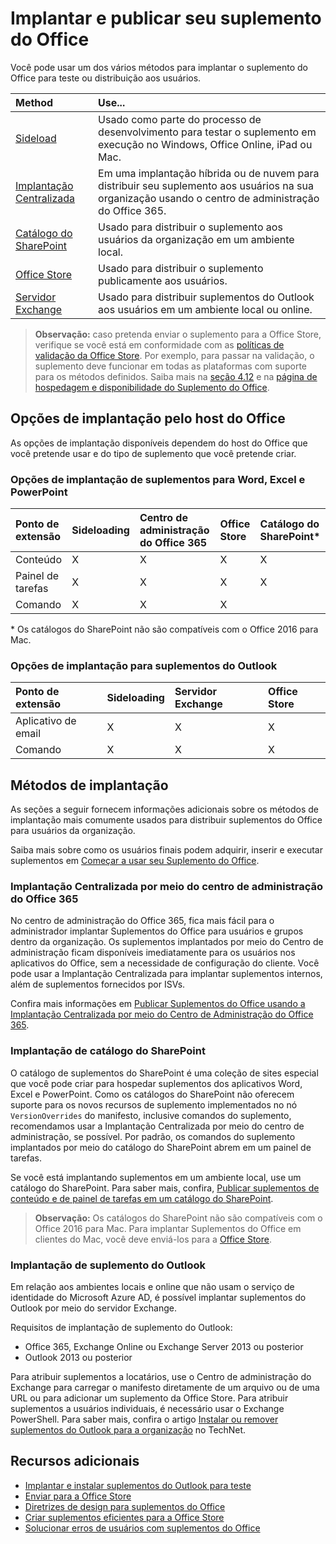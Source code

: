 # <a name="deploy-and-publish-your-office-add-in"></a>Implantar e publicar seu suplemento do Office

Você pode usar um dos vários métodos para implantar o suplemento do Office para teste ou distribuição aos usuários.

|**Method**|**Use...**|
|:---------|:------------|
|[Sideload](../testing/create-a-network-shared-folder-catalog-for-task-pane-and-content-add-ins.md)|Usado como parte do processo de desenvolvimento para testar o suplemento em execução no Windows, Office Online, iPad ou Mac.|
|[Implantação Centralizada](centralized-deployment.md)|Em uma implantação híbrida ou de nuvem para distribuir seu suplemento aos usuários na sua organização usando o centro de administração do Office 365.|
|[Catálogo do SharePoint](publish-task-pane-and-content-add-ins-to-an-add-in-catalog.md)|Usado para distribuir o suplemento aos usuários da organização em um ambiente local.|
|[Office Store](https://dev.office.com/officestore/docs/submit-to-the-office-store)|Usado para distribuir o suplemento publicamente aos usuários.|
|[Servidor Exchange](#outlook-add-in-deployment)|Usado para distribuir suplementos do Outlook aos usuários em um ambiente local ou online.|

>**Observação:** caso pretenda enviar o suplemento para a Office Store, verifique se você está em conformidade com as [políticas de validação da Office Store](https://msdn.microsoft.com/pt-BR/library/jj220035.aspx). Por exemplo, para passar na validação, o suplemento deve funcionar em todas as plataformas com suporte para os métodos definidos. Saiba mais na [seção 4.12](https://dev.office.com/officestore/docs/validation-policies#4-apps-and-add-ins-behave-predictably) e na [página de hospedagem e disponibilidade do Suplemento do Office](https://dev.office.com/add-in-availability).

## <a name="deployment-options-by-office-host"></a>Opções de implantação pelo host do Office

As opções de implantação disponíveis dependem do host do Office que você pretende usar e do tipo de suplemento que você pretende criar.

### <a name="deployment-options-for-word-excel-and-powerpoint-add-ins"></a>Opções de implantação de suplementos para Word, Excel e PowerPoint

| Ponto de extensão | Sideloading | Centro de administração do Office 365 |Office Store| Catálogo do SharePoint*  |
|:----------------|:------------|:-------------------|:--------------------------------|:-------------|
| Conteúdo         | X           | X                  | X                               | X|
| Painel de tarefas       | X           | X                  | X                               | X|
| Comando         | X           | X                  | X                               |  |

&#42; Os catálogos do SharePoint não são compatíveis com o Office 2016 para Mac.

### <a name="deployment-options-for-outlook-add-ins"></a>Opções de implantação para suplementos do Outlook

| Ponto de extensão | Sideloading | Servidor Exchange | Office Store |
|:---------|:------------|:----------------|:-------------|
| Aplicativo de email | X           | X               | X            |
| Comando  | X           | X               | X            |

## <a name="deployment-methods"></a>Métodos de implantação

As seções a seguir fornecem informações adicionais sobre os métodos de implantação mais comumente usados para distribuir suplementos do Office para usuários da organização.

Saiba mais sobre como os usuários finais podem adquirir, inserir e executar suplementos em [Começar a usar seu Suplemento do Office](https://support.office.com/en-ie/article/Start-using-your-Office-Add-in-82e665c4-6700-4b56-a3f3-ef5441996862?ui=en-US&rs=en-IE&ad=IE).

### <a name="centralized-deployment-via-the-office-365-admin-center"></a>Implantação Centralizada por meio do centro de administração do Office 365 

No centro de administração do Office 365, fica mais fácil para o administrador implantar Suplementos do Office para usuários e grupos dentro da organização. Os suplementos implantados por meio do Centro de administração ficam disponíveis imediatamente para os usuários nos aplicativos do Office, sem a necessidade de configuração do cliente. Você pode usar a Implantação Centralizada para implantar suplementos internos, além de suplementos fornecidos por ISVs.

Confira mais informações em [Publicar Suplementos do Office usando a Implantação Centralizada por meio do Centro de Administração do Office 365](centralized-deployment.md).

### <a name="sharepoint-catalog-deployment"></a>Implantação de catálogo do SharePoint

O catálogo de suplementos do SharePoint é uma coleção de sites especial que você pode criar para hospedar suplementos dos aplicativos Word, Excel e PowerPoint. Como os catálogos do SharePoint não oferecem suporte para os novos recursos de suplemento implementados no nó `VersionOverrides` do manifesto, inclusive comandos do suplemento, recomendamos usar a Implantação Centralizada por meio do centro de administração, se possível. Por padrão, os comandos do suplemento implantados por meio do catálogo do SharePoint abrem em um painel de tarefas.

Se você está implantando suplementos em um ambiente local, use um catálogo do SharePoint. Para saber mais, confira, [Publicar suplementos de conteúdo e de painel de tarefas em um catálogo do SharePoint](publish-task-pane-and-content-add-ins-to-an-add-in-catalog.md).

>**Observação:** Os catálogos do SharePoint não são compatíveis com o Office 2016 para Mac. Para implantar Suplementos do Office em clientes do Mac, você deve enviá-los para a [Office Store]. 

### <a name="outlook-add-in-deployment"></a>Implantação de suplemento do Outlook

Em relação aos ambientes locais e online que não usam o serviço de identidade do Microsoft Azure AD, é possível implantar suplementos do Outlook por meio do servidor Exchange. 

Requisitos de implantação de suplemento do Outlook:

- Office 365, Exchange Online ou Exchange Server 2013 ou posterior
- Outlook 2013 ou posterior

Para atribuir suplementos a locatários, use o Centro de administração do Exchange para carregar o manifesto diretamente de um arquivo ou de uma URL ou para adicionar um suplemento da Office Store. Para atribuir suplementos a usuários individuais, é necessário usar o Exchange PowerShell. Para saber mais, confira o artigo [Instalar ou remover suplementos do Outlook para a organização](https://technet.microsoft.com/en-us/library/jj943752(v=exchg.150).aspx) no TechNet.

## <a name="additional-resources"></a>Recursos adicionais

- [Implantar e instalar suplementos do Outlook para teste](../outlook/testing-and-tips.md) 
- [Enviar para a Office Store][Office Store]
- [Diretrizes de design para suplementos do Office](../design/add-in-design)
- [Criar suplementos eficientes para a Office Store](https://msdn.microsoft.com/pt-BR/library/jj635874.aspx)
- [Solucionar erros de usuários com suplementos do Office](../testing/testing-and-troubleshooting.md)

[Office Store]: http://msdn.microsoft.com/library/ff075782-1303-4517-91cc-b3d730e9b9ae%28Office.15%29.aspx
[Office Add-in host and platform availability]: http://dev.office.com/add-in-availability
